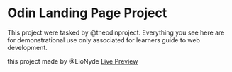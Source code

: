 # Odin Landing Page Project

   This project were tasked by @theodinproject. 
   Everything you see here are for demonstrational use only
   associated for learners guide to web development. 
   
   this project made by @LioNyde
   [Live Preview](https://lionyde.github.io/game-worlds/)
